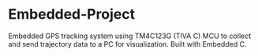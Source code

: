 # Embedded-Project
Embedded GPS tracking system using TM4C123G (TIVA C) MCU to collect and send trajectory data to a PC for visualization. Built with Embedded C.
